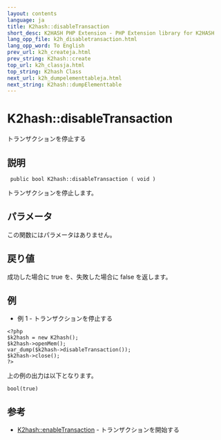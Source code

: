 ```yaml
---
layout: contents
language: ja
title: K2hash::disableTransaction
short_desc: K2HASH PHP Extension - PHP Extension library for K2HASH
lang_opp_file: k2h_disabletransaction.html
lang_opp_word: To English
prev_url: k2h_createja.html
prev_string: K2hash::create
top_url: k2h_classja.html
top_string: K2hash Class
next_url: k2h_dumpelementtableja.html
next_string: K2hash::dumpElementtable
---
```


# K2hash::disableTransaction
トランザクションを停止する

## 説明

```
 public bool K2hash::disableTransaction ( void )
```

トランザクションを停止します。

## パラメータ
この関数にはパラメータはありません。

## 戻り値
成功した場合に true を、失敗した場合に false を返します。 

## 例
- 例 1 - トランザクションを停止する

```
<?php
$k2hash = new K2hash();
$k2hash->openMem();
var_dump($k2hash->disableTransaction());
$k2hash->close();
?>
```

上の例の出力は以下となります。

```
bool(true)
```


## 参考
- [K2hash::enableTransaction](k2h_enabletransactionja.html) - トランザクションを開始する
